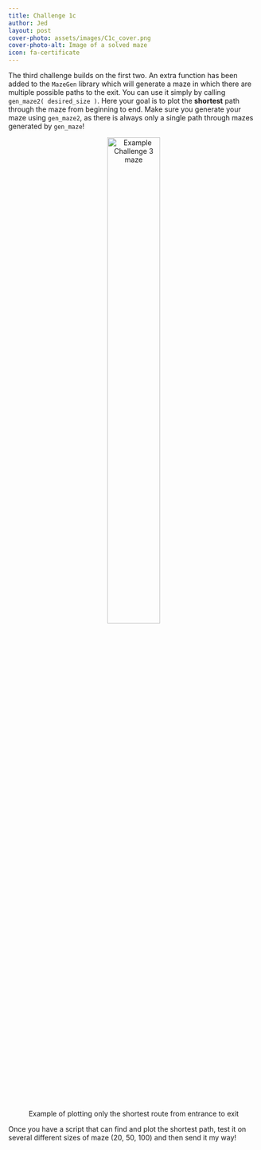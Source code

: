 ```yaml
---
title: Challenge 1c
author: Jed
layout: post
cover-photo: assets/images/C1c_cover.png
cover-photo-alt: Image of a solved maze
icon: fa-certificate
---
```


The third challenge builds on the first two.
An extra function has been added to the `MazeGen` library which will generate a maze in which there are multiple possible paths to the exit.
You can use it simply by calling `gen_maze2( desired_size )`.
Here your goal is to plot the __shortest__ path through the maze from beginning to end.
Make sure you generate your maze using `gen_maze2`, as there is always only a single path through mazes generated by `gen_maze`!

<figure>
<center>
<img src="{{site.baseurl}}/assets/images/C1c_cover.png" alt='Example Challenge 3 maze' style="width:50%">
<figcaption>Example of plotting only the shortest route from entrance to exit</figcaption>
</center>
</figure>

Once you have a script that can find and plot the shortest path, test it on several different sizes of maze (20, 50, 100) and then send it my way!
